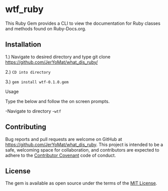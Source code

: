 # wtf_ruby 

This Ruby Gem provides a CLI to view the documentation for Ruby classes and methods found on Ruby-Docs.org.  

## Installation
1.) Navigate to desired directory and type
git clone https://github.com/JerYoMat/what_dis_ruby/

2.) ``CD into directory``

3.) ``gem install wtf-0.1.0.gem ``

Usage

Type the below and follow the on screen prompts.

-Navigate to directory 
-``wtf`` 


## Contributing

Bug reports and pull requests are welcome on GitHub at https://github.com/JerYoMat/what_dis_ruby. This project is intended to be a safe, welcoming space for collaboration, and contributors are expected to adhere to the [Contributor Covenant](contributor-covenant.org) code of conduct.


## License

The gem is available as open source under the terms of the [MIT License](http://opensource.org/licenses/MIT).
